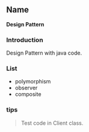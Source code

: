 ## Name
**Design Pattern**
### Introduction
Design Pattern with java code.
### List
- polymorphism
- observer
- composite
### tips
>Test code in Client class.